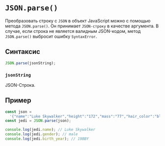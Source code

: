 # `JSON.parse()`

Преобразовать строку с `JSON` в объект JavaScript можно с помощью метода `JSON.parse()`. Он принимает `JSON-строку` в качестве аргумента. В случае, если строка не является валидным JSON-кодом, метод `JSON.parse()` выбросит ошибку `SyntaxError`.

## Синтаксис

```js
JSON.parse(jsonString);
```

### `jsonString`

JSON-Строка.

## Пример

```js
const json =
  '{"name":"Luke Skywalker","height":"172","mass":"77","hair_color":"blond","skin_color":"fair","eye_color":"blue","birth_year":"19BBY","gender":"male"}';
const jedi = JSON.parse(json);

console.log(jedi.name); // Luke Skywalker
console.log(jedi.gender); // male
console.log(jedi.birth_year); // 19BBY
```
